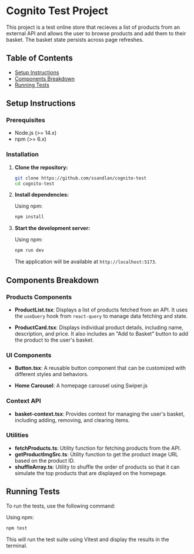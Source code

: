 # Cognito Test Project

This project is a test online store that recieves a list of products from an external API and allows the user to browse products and add them to their basket. The basket state persists across page refreshes.

## Table of Contents

- [Setup Instructions](#setup-instructions)
- [Components Breakdown](#components-breakdown)
- [Running Tests](#running-tests)

## Setup Instructions

### Prerequisites

- Node.js (>= 14.x)
- npm (>= 6.x)

### Installation

1. **Clone the repository:**

    ```bash
    git clone https://github.com/ssandlan/cognito-test
    cd cognito-test
    ```

2. **Install dependencies:**

    Using npm:
    ```bash
    npm install
    ```

3. **Start the development server:**

    Using npm:
    ```bash
    npm run dev
    ```

    The application will be available at `http://localhost:5173`.

## Components Breakdown

### Products Components

- **ProductList.tsx**: Displays a list of products fetched from an API. It uses the `useQuery` hook from `react-query` to manage data fetching and state.

- **ProductCard.tsx**: Displays individual product details, including name, description, and price. It also includes an "Add to Basket" button to add the product to the user's basket.

### UI Components

- **Button.tsx**: A reusable button component that can be customized with different styles and behaviors.

- **Home Carousel**: A homepage carousel using Swiper.js

### Context API

- **basket-context.tsx**: Provides context for managing the user's basket, including adding, removing, and clearing items.


### Utilities

- **fetchProducts.ts**: Utility function for fetching products from the API.
- **getProductImgSrc.ts**: Utility function to get the product image URL based on the product ID.
- **shuffleArray.ts**: Utility to shuffle the order of products so that it can simulate the top products that are displayed on the homepage.

## Running Tests

To run the tests, use the following command:

Using npm:
```bash
npm test
```

This will run the test suite using Vitest and display the results in the terminal.

